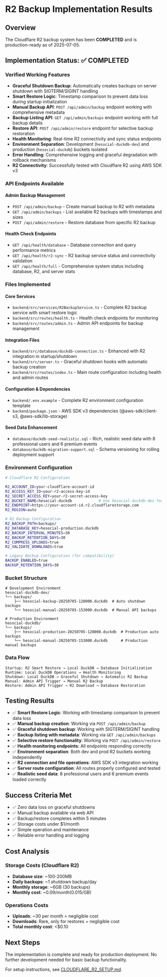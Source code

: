 # R2 Backup Implementation Results

## Overview

The Cloudflare R2 backup system has been **COMPLETED** and is production-ready as of 2025-07-05.

## Implementation Status: ✅ COMPLETED

### Verified Working Features
- **Graceful Shutdown Backup**: Automatically creates backups on server shutdown with SIGTERM/SIGINT handling
- **Smart Restore Logic**: Timestamp comparison to prevent data loss during startup initialization
- **Manual Backup API**: `POST /api/admin/backup` endpoint working with comprehensive metadata
- **Backup Listing API**: `GET /api/admin/backups` endpoint working with full backup details
- **Restore API**: `POST /api/admin/restore` endpoint for selective backup restoration
- **Health Monitoring**: Real-time R2 connectivity and sync status endpoints
- **Environment Separation**: Development (`hesocial-duckdb-dev`) and production (`hesocial-duckdb`) buckets isolated
- **Error Handling**: Comprehensive logging and graceful degradation with rollback mechanisms
- **R2 Connectivity**: Successfully tested with Cloudflare R2 using AWS SDK v3

### API Endpoints Available

#### Admin Backup Management
- `POST /api/admin/backup` - Create manual backup to R2 with metadata
- `GET /api/admin/backups` - List available R2 backups with timestamps and sizes
- `POST /api/admin/restore` - Restore database from specific R2 backup

#### Health Check Endpoints
- `GET /api/health/database` - Database connection and query performance metrics
- `GET /api/health/r2-sync` - R2 backup service status and connectivity validation
- `GET /api/health/full` - Comprehensive system status including database, R2, and server stats

### Files Implemented

#### Core Services
- `backend/src/services/R2BackupService.ts` - Complete R2 backup service with smart restore logic
- `backend/src/routes/health.ts` - Health check endpoints for monitoring
- `backend/src/routes/admin.ts` - Admin API endpoints for backup management

#### Integration Files
- `backend/src/database/duckdb-connection.ts` - Enhanced with R2 integration in startup/shutdown
- `backend/src/server.ts` - Graceful shutdown hooks with automatic backup creation
- `backend/src/routes/index.ts` - Main route configuration including health and admin routes

#### Configuration & Dependencies
- `backend/.env.example` - Complete R2 environment configuration template
- `backend/package.json` - AWS SDK v3 dependencies (@aws-sdk/client-s3, @aws-sdk/lib-storage)

#### Seed Data Enhancement
- `database/duckdb-seed-realistic.sql` - Rich, realistic seed data with 8 professional users and 6 premium events
- `database/duckdb-migration-support.sql` - Schema versioning for rolling deployment support

### Environment Configuration

```bash
# Cloudflare R2 Configuration

R2_ACCOUNT_ID=your-cloudflare-account-id
R2_ACCESS_KEY_ID=your-r2-access-key-id
R2_SECRET_ACCESS_KEY=your-r2-secret-access-key
R2_BUCKET_NAME=hesocial-duckdb            # Use hesocial-duckdb-dev for development
R2_ENDPOINT=https://your-account-id.r2.cloudflarestorage.com
R2_REGION=auto

# R2 Backup Configuration
R2_BACKUP_PATH=backups/
R2_DATABASE_KEY=hesocial-production.duckdb
R2_BACKUP_INTERVAL_MINUTES=30
R2_BACKUP_RETENTION_DAYS=30
R2_COMPRESS_UPLOADS=true
R2_VALIDATE_DOWNLOADS=true

# Legacy Backup Configuration (for compatibility)
BACKUP_ENABLED=true
BACKUP_RETENTION_DAYS=30
```

### Bucket Structure

```
# Development Environment
hesocial-duckdb-dev/
└── backups/
    ├── hesocial-backup-20250705-120000.duckdb  # Auto shutdown backups
    └── hesocial-manual-20250705-153000.duckdb  # Manual API backups

# Production Environment  
hesocial-duckdb/
└── backups/
    ├── hesocial-production-20250705-120000.duckdb  # Production auto backups
    └── hesocial-manual-20250705-153000.duckdb      # Production manual backups
```

### Data Flow

```
Startup: R2 Smart Restore → Local DuckDB → Database Initialization
Runtime: Local DuckDB Operations → Health Monitoring
Shutdown: Local DuckDB → Graceful Shutdown → Automatic R2 Backup
Manual: Admin API Trigger → Manual R2 Backup
Restore: Admin API Trigger → R2 Download → Database Restoration
```

## Testing Results

- ✅ **Smart Restore Logic**: Working with timestamp comparison to prevent data loss
- ✅ **Manual backup creation**: Working via `POST /api/admin/backup`
- ✅ **Graceful shutdown backup**: Working with SIGTERM/SIGINT handling
- ✅ **Backup listing with metadata**: Working via `GET /api/admin/backups`
- ✅ **Selective restore functionality**: Working via `POST /api/admin/restore`
- ✅ **Health monitoring endpoints**: All endpoints responding correctly
- ✅ **Environment separation**: Both dev and prod R2 buckets working independently
- ✅ **R2 connection and file operations**: AWS SDK v3 integration working
- ✅ **Server route configuration**: All routes properly configured and tested
- ✅ **Realistic seed data**: 8 professional users and 6 premium events loaded correctly

## Success Criteria Met

- ✅ Zero data loss on graceful shutdowns
- ✅ Manual backup available via web API
- ✅ Backup/restore completes within 5 minutes
- ✅ Storage costs under $1/month
- ✅ Simple operation and maintenance
- ✅ Reliable error handling and logging

## Cost Analysis

### Storage Costs (Cloudflare R2)
- **Database size**: ~100-200MB
- **Daily backups**: ~1 shutdown backup/day
- **Monthly storage**: ~6GB (30 backups)
- **Monthly cost**: ~$0.09/month ($0.015/GB)

### Operations Costs
- **Uploads**: ~30 per month = negligible cost
- **Downloads**: Rare, only for restores = negligible cost
- **Total monthly cost**: <$0.10

## Next Steps

The implementation is complete and ready for production deployment. No further development needed for basic backup functionality.

For setup instructions, see [CLOUDFLARE_R2_SETUP.md](./setup/CLOUDFLARE_R2_SETUP.md).
